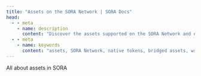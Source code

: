 ```yaml
---
title: "Assets on the SORA Network | SORA Docs"
head:
  - - meta
    - name: description
      content: "Discover the assets supported on the SORA Network and explore their features and functionalities. Learn about the different types of assets, such as native tokens, bridged assets, and wrapped assets, and understand how they enable diverse financial activities within the SORA ecosystem."
  - - meta
    - name: keywords
      content: "assets, SORA Network, native tokens, bridged assets, wrapped assets, financial activities, SORA ecosystem"
---
```


All about assets in SORA
